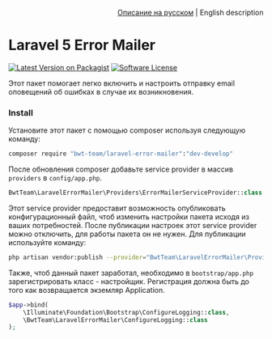 <p align="right">
<a href="README.md">Описание на русском</a> | English description
</p>

# Laravel 5 Error Mailer

[![Latest Version on Packagist][ico-version]][link-packagist]
[![Software License][ico-license]](LICENSE.md)

Этот пакет помогает легко включить и настроить отправку email оповещений об ошибках в случае их возникновения.
 
### Install

Установите этот пакет с помощью composer используя следующую команду:

```bash
composer require "bwt-team/laravel-error-mailer":"dev-develop"
```

После обновления composer добавьте service provider в массив `providers` в `config/app.php`. 

```php
BwtTeam\LaravelErrorMailer\Providers\ErrorMailerServiceProvider::class
```

Этот service provider предоставит возможность опубликовать конфигурационный файл, чтоб изменить настройки пакета исходя из ваших потребностей.
После публикации настроек этот service provider можно отключить, для работы пакета он не нужен. Для публикации используйте команду:

```bash
php artisan vendor:publish --provider="BwtTeam\LaravelErrorMailer\Providers\ErrorMailerServiceProvider" --tag=config
```

Также, чтоб данный пакет заработал, необходимо в `bootstrap/app.php` зарегистрировать класс - настройщик. Регистрация должна быть до того как возвращается экземляр Application.

```php
$app->bind(
    \Illuminate\Foundation\Bootstrap\ConfigureLogging::class,
    \BwtTeam\LaravelErrorMailer\ConfigureLogging::class
);
```

[ico-version]: https://img.shields.io/badge/packagist-dev--develop-orange.svg?style=flat-square
[ico-license]: https://img.shields.io/badge/license-MIT-brightgreen.svg?style=flat-square

[link-packagist]: https://packagist.org/packages/bwt-team/laravel-error-mailer#dev-develop